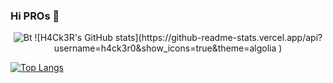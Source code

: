 ### Hi PROs 👋
<p align="center"><img src="intro.mp4" alt="Bt">
![H4Ck3R's GitHub stats](https://github-readme-stats.vercel.app/api?username=h4ck3r0&show_icons=true&theme=algolia )


[![Top Langs](https://github-readme-stats.vercel.app/api/top-langs/?username=h4ck3r0&layout=compact)](https://github.com/anuraghazra/github-readme-stats)
